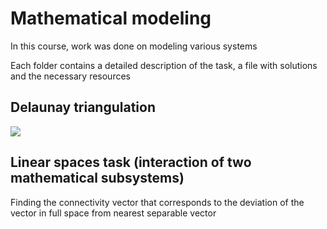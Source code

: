 # Mathematical modeling

In this course, work was done on modeling various systems

Each folder contains a detailed description of the task, a file with solutions and the necessary resources

## Delaunay triangulation

![](https://github.com/pivp/mathematical-modeling/blob/46ddd6610fb74615f6094a8dd1a0ded1d7da16b0/triangulation/visualization/triangulation.gif)

## Linear spaces task (interaction of two mathematical subsystems)

Finding the connectivity vector that corresponds to the deviation of the vector in full space from
nearest separable vector